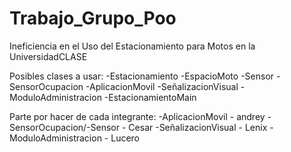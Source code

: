 # Trabajo_Grupo_Poo
 Ineficiencia en el Uso del Estacionamiento para Motos en la UniversidadCLASE

Posibles clases a usar:
-Estacionamiento
-EspacioMoto
-Sensor
-SensorOcupacion
-AplicacionMovil
-SeñalizacionVisual
-ModuloAdministracion
-EstacionamientoMain

Parte por hacer de cada integrante:
-AplicacionMovil - andrey
-SensorOcupacion/-Sensor - Cesar
-SeñalizacionVisual  - Lenix
-ModuloAdministracion - Lucero
